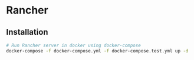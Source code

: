 # Rancher

## Installation

```sh
# Run Rancher server in docker using docker-compose
docker-compose -f docker-compose.yml -f docker-compose.test.yml up -d
```


